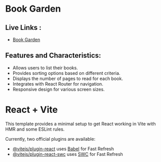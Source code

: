 # Book Garden

## Live Links :
- [Book Garden]() 

## Features and Characteristics:
- Allows users to list their books.
- Provides sorting options based on different criteria.
- Displays the number of pages to read for each book.
- Integrates with React Router for navigation.
- Responsive design for various screen sizes.
 


































# React + Vite

This template provides a minimal setup to get React working in Vite with HMR and some ESLint rules.

Currently, two official plugins are available:

- [@vitejs/plugin-react](https://github.com/vitejs/vite-plugin-react/blob/main/packages/plugin-react/README.md) uses [Babel](https://babeljs.io/) for Fast Refresh
- [@vitejs/plugin-react-swc](https://github.com/vitejs/vite-plugin-react-swc) uses [SWC](https://swc.rs/) for Fast Refresh

